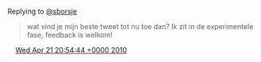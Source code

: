 Replying to [@sborsje](https://twitter.com/sborsje/status/12539042426)

> wat vind je mijn beste tweet tot nu toe dan? Ik zit in de experimentele fase, feedback is welkom\!

<img src="../../media/tweet.ico" width="12" /> [Wed Apr 21 20:54:44 +0000 2010](https://twitter.com/DromerDenker/status/12597298431)